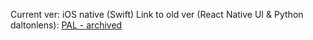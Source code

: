 Current ver: iOS native (Swift)
Link to old ver (React Native UI & Python daltonlens): [PAL - archived](https://github.com/nguyen-trinhtk/PAL)
